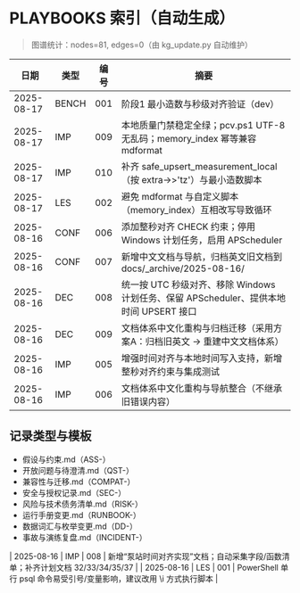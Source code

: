 # PLAYBOOKS 索引（自动生成）

> 图谱统计：nodes=81, edges=0（由 kg_update.py 自动维护）

| 日期       | 类型  | 编号 | 摘要                                                                                   |
| ---------- | ----- | ---- | -------------------------------------------------------------------------------------- |
| 2025-08-17 | BENCH | 001  | 阶段1 最小造数与秒级对齐验证（dev）                                                    |
| 2025-08-17 | IMP   | 009  | 本地质量门禁稳定全绿；pcv.ps1 UTF-8 无乱码；memory_index 幂等兼容 mdformat             |
| 2025-08-17 | IMP   | 010  | 补齐 safe_upsert_measurement_local（按 extra->>'tz'）与最小造数脚本                    |
| 2025-08-17 | LES   | 002  | 避免 mdformat 与自定义脚本（memory_index）互相改写导致循环                             |
| 2025-08-16 | CONF  | 006  | 添加整秒对齐 CHECK 约束；停用 Windows 计划任务，启用 APScheduler                       |
| 2025-08-16 | CONF  | 007  | 新增中文文档与导航，归档英文旧文档到 docs/\_archive/2025-08-16/                        |
| 2025-08-16 | DEC   | 008  | 统一按 UTC 秒级对齐、移除 Windows 计划任务、保留 APScheduler、提供本地时间 UPSERT 接口 |
| 2025-08-16 | DEC   | 009  | 文档体系中文化重构与归档迁移（采用方案A：归档旧英文 → 重建中文文档体系）               |
| 2025-08-16 | IMP   | 005  | 增强时间对齐与本地时间写入支持，新增整秒对齐约束与集成测试                             |
| 2025-08-16 | IMP   | 006  | 文档体系中文化重构与导航整合（不继承旧错误内容）                                       |

## 记录类型与模板

- 假设与约束.md（ASS-）
- 开放问题与待澄清.md（QST-）
- 兼容性与迁移.md（COMPAT-）
- 安全与授权记录.md（SEC-）
- 风险与技术债务清单.md（RISK-）
- 运行手册变更.md（RUNBOOK-）
- 数据词汇与枚举变更.md（DD-）
- 事故与演练复盘.md（INCIDENT-）

| 2025-08-16 | IMP   | 008  | 新增“泵站时间对齐实现”文档；自动采集字段/函数清单；补齐计划文档 32/33/34/35/37         |
| 2025-08-16 | LES   | 001  | PowerShell 单行 psql 命令易受引号/变量影响，建议改用 \\i 方式执行脚本                  |
